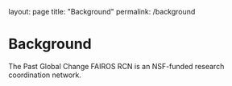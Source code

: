 layout: page
title: "Background"
permalink: /background


# Background
The Past Global Change FAIROS RCN is an NSF-funded research coordination network.
